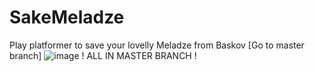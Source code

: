 # SakeMeladze
Play platformer to save your lovelly Meladze from Baskov [Go to master branch]
![image](https://user-images.githubusercontent.com/104291403/212135275-b27cbc3b-bb43-4fe8-84ad-a674eae9b857.png)
! ALL IN MASTER BRANCH !
